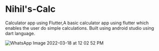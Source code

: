 # Nihil's-Calc
Calculator app using Flutter,A basic calculator app using flutter which enables the user do simple calculations.
Built using android studio using dart language.

![WhatsApp Image 2022-03-18 at 12 02 52 PM](https://user-images.githubusercontent.com/98571886/158949562-633340be-d5f3-418e-9bb3-952a058efdb8.jpeg)
